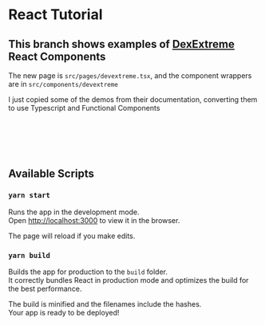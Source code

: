 # React Tutorial

## This branch shows examples of [DexExtreme](https://js.devexpress.com/Documentation/Guide/React_Components/DevExtreme_React_Components/) React Components

The new page is `src/pages/devextreme.tsx`, and the component wrappers are in `src/components/devextreme`

I just copied some of the demos from their documentation, converting them to use Typescript and Functional Components

<br/>
<br/>
<br/>
<br/>

## Available Scripts

### `yarn start`

Runs the app in the development mode.\
Open [http://localhost:3000](http://localhost:3000) to view it in the browser.

The page will reload if you make edits.

### `yarn build`

Builds the app for production to the `build` folder.\
It correctly bundles React in production mode and optimizes the build for the best performance.

The build is minified and the filenames include the hashes.\
Your app is ready to be deployed!
